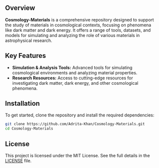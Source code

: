## Overview

**Cosmology-Materials** is a comprehensive repository designed to support the study of materials in cosmological contexts, focusing on phenomena like dark matter and dark energy. It offers a range of tools, datasets, and models for simulating and analyzing the role of various materials in astrophysical research.

## Key Features

* **Simulation & Analysis Tools:** Advanced tools for simulating cosmological environments and analyzing material properties.
* **Research Resources:** Access to cutting-edge resources for investigating dark matter, dark energy, and other cosmological phenomena.

## Installation

To get started, clone the repository and install the required dependencies:

```bash
git clone https://github.com/Adrita-Khan/Cosmology-Materials.git
cd Cosmology-Materials
```

## License

This project is licensed under the MIT License. See the full details in the [LICENSE](LICENSE) file.


